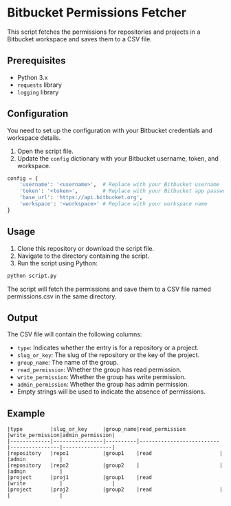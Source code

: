 # Bitbucket Permissions Fetcher

This script fetches the permissions for repositories and projects in a Bitbucket workspace and saves them to a CSV file.

## Prerequisites

- Python 3.x
- `requests` library
- `logging` library

## Configuration

You need to set up the configuration with your Bitbucket credentials and workspace details.

1. Open the script file.
2. Update the `config` dictionary with your Bitbucket username, token, and workspace.

```python
config = {
    'username': '<username>',  # Replace with your Bitbucket username
    'token': '<token>',        # Replace with your Bitbucket app password
    'base_url': 'https://api.bitbucket.org',
    'workspace': '<workspace>' # Replace with your workspace name
}
```

## Usage

1. Clone this repository or download the script file.
2. Navigate to the directory containing the script.
3. Run the script using Python:

```bash
python script.py
```

The script will fetch the permissions and save them to a CSV file named permissions.csv in the same directory.

## Output
The CSV file will contain the following columns:

- `type`: Indicates whether the entry is for a repository or a project.
- `slug_or_key`: The slug of the repository or the key of the project.
- `group_name`: The name of the group.
- `read_permission`: Whether the group has read permission.
- `write_permission`: Whether the group has write permission.
- `admin_permission`: Whether the group has admin permission.
- Empty strings will be used to indicate the absence of permissions.

## Example
```csv
|type         |slug_or_key     |group_name|read_permission           |write_permission|admin_permission|
|-------------|----------------|----------|--------------------------|----------------|----------------|
|repository   |repo1           |group1    |read                      |                |admin           |
|repository   |repo2           |group2    |                          |                |admin           |
|project      |proj1           |group1    |read                      |write           |                |
|project      |proj2           |group2    |read                      |                |                |
```
